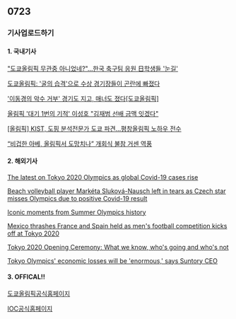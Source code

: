 ## 0723
### 기사업로드하기
#### 1. 국내기사

["도쿄올림픽 무관중 아니었네?"…한국 축구팀 응원 日학생들 '눈길'](https://www.mk.co.kr/news/world/view/2021/07/707886/)

[도쿄올림픽: '굴의 습격'으로 수상 경기장들이 곤란에 빠졌다](https://www.bbc.com/korean/news-57890366)

['이동경의 악수 거부' 경기도 지고, 매너도 졌다[도쿄올림픽]](https://www.nocutnews.co.kr/news/5594018)

[올림픽 '대기 1번의 기적' 이성호 "김재범 선배 금맥 잇겠다"](https://news.joins.com/article/24111962)

[[올림픽] KIST, 도핑 분석전문가 도쿄 파견…평창올림픽 노하우 전수](https://www.hankyung.com/sports/article/202107229775Y)

[“비겁한 아베, 올림픽서 도망치나” 개회식 불참 거센 역풍](https://www.donga.com/news/Inter/article/all/20210723/108102150/1)

>

#### 2. 해외기사

[The latest on Tokyo 2020 Olympics as global Covid-19 cases rise](https://edition.cnn.com/world/live-news/tokyo-2020-olympics-07-22-21-spt/index.html)

[Beach volleyball player Markéta Sluková-Nausch left in tears as Czech star misses Olympics due to positive Covid-19 result](https://edition.cnn.com/2021/07/22/sport/marketa-slukova-nausch-covid-19-czech-2020-tokyo-olympics-spt-intl/index.html)

[Iconic moments from Summer Olympics history](https://edition.cnn.com/2021/07/22/sport/gallery/summer-olympics-history/index.html)

[Mexico thrashes France and Spain held as men's football competition kicks off at Tokyo 2020](https://edition.cnn.com/2021/07/22/sport/mexico-france-2020-tokyo-olympics-spt-intl/index.html)

[Tokyo 2020 Opening Ceremony: What we know, who's going and who's not](https://edition.cnn.com/2021/07/22/sport/2020-tokyo-olympics-opening-ceremony-spt-intl/index.html)

[Tokyo Olympics' economic losses will be 'enormous,' says Suntory CEO](https://edition.cnn.com/videos/business/2021/07/21/olympic-games-tokyo-2020-sponsors-suntory-ceo-wang-pkg-intl-ldn-vpx.cnn)

>

#### 3. OFFICAL!!

[도쿄올림픽공식홈페이지](https://olympics.com/tokyo-2020/ko/)

[IOC공식홈페이지](https://olympics.com/en/)